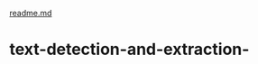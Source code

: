 [readme.md](https://github.com/martins0023/text-detection-and-extraction-/files/11073108/readme.md)
# text-detection-and-extraction-
